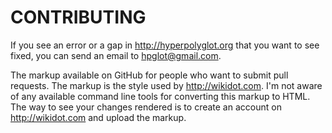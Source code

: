 # CONTRIBUTING

If you see an error or a gap in http://hyperpolyglot.org that you want to see fixed,
you can send an email to hpglot@gmail.com.

The markup available on GitHub for people who want to submit
pull requests.  The markup is the style used by http://wikidot.com.  I'm not aware of
any available command line tools for converting this markup to HTML.  The way to
see your changes rendered is to create an account on http://wikidot.com and upload the markup.

